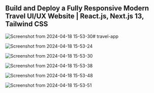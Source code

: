 Build and Deploy a Fully Responsive Modern Travel  UI/UX Website | React.js, Next.js 13, Tailwind CSS
-------------------------------------------------------------------------------------------------

![Screenshot from 2024-04-18 15-53-30](https://github.com/SouchenOu/Travel-app/assets/87101785/5f217dc4-0077-4f72-b925-5f4ab3b8fa76)# travel-app

![Screenshot from 2024-04-18 15-53-24](https://github.com/SouchenOu/Travel-app/assets/87101785/d9c3240a-d13f-4eca-bc25-6504eea3ed53)


![Screenshot from 2024-04-18 15-53-30](https://github.com/SouchenOu/Travel-app/assets/87101785/354fad24-7f02-4809-a785-67d2926b6bd1)


![Screenshot from 2024-04-18 15-53-38](https://github.com/SouchenOu/Travel-app/assets/87101785/a3f230bb-abde-459f-982a-84015043e6bb)


![Screenshot from 2024-04-18 15-53-48](https://github.com/SouchenOu/Travel-app/assets/87101785/4bf40115-373a-408b-8995-311824610bff)


![Screenshot from 2024-04-18 15-53-51](https://github.com/SouchenOu/Travel-app/assets/87101785/c869d89a-1699-4587-bf01-364122fea80e)














